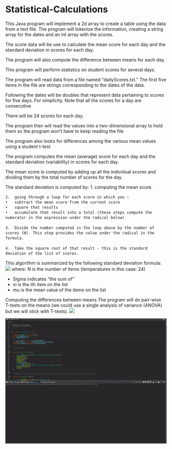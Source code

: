# Statistical-Calculations
This Java program will implement a 2d array to create a table using the data from a text file. The program will tokenize the information, creating a string array for the dates and an int array with the scores.

The score data will be use to calculate the mean score for each day and the standard deviation in scores for each day.

The program  will also compute the difference between means for each day. 

This program will perform statistics on student scores for several days. 

The program will read data from a file named "dailyScores.txt." The first five items in the file are strings corresponding to the dates of the data. 

Following the dates will be doubles that represent data pertaining to scores for five days. For simplicity. Note that all the scores for a day are consecutive 

There will be 24 scores for each day. 

The program then will read the values into a two-dimensional array to hold them so the program won’t have to keep reading the file 

The program also looks for differences among the various mean values using a student t-test 

The program computes the mean (average) score for each day and the standard deviation (variability) in scores for each day. 

The mean score is computed by adding up all the individual scores and dividing them by the total number of scores for the day. 

The standard deviation is computed by: 
	1.	computing the mean score. 
  
	2.	going through a loop for each score in which you :  
	•	subtract the mean score from the current score 
	•	square that results 
	•	accumulate that result into a total (these steps compute the numerator in the expression under the radical below)
  
	3.	Divide the number computed in the loop above by the number of scores (N). This step provides the value under the radical in the formula.
  
	4.	Take the square root of that result - this is the standard deviation of the list of scores. 
  
This algorithm is summarized by the following standard deviation formula:
<img src=“SD.png”>
where: 
N is the number of items (temperatures in this case: 24) 
- Sigma indicates “the sum of”
- xi is the ith item on the list
- mu is the mean value of the items on the list 

Computing the differences between means 
The program will do pair-wise T-tests on the means (we could use a single analysis of variance (ANOVA) but we will stick with T-tests). 
<img src=“tTest.png”>

<img src = 'scores.gif'>
